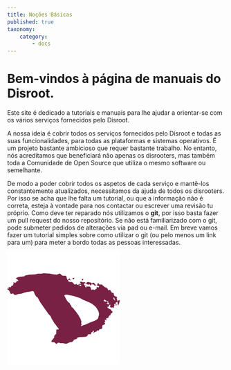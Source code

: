 ```yaml
---
title: Noções Básicas
published: true
taxonomy:
    category:
        - docs
---
```


# Bem-vindos à página de manuais do **Disroot**.

Este site é dedicado a tutoriais e manuais para lhe ajudar a orientar-se com os vários serviços fornecidos pelo Disroot.

A nossa ideia é cobrir todos os serviços fornecidos pelo Disroot e todas as suas funcionalidades, para todas as plataformas e sistemas operativos. É um projeto bastante ambicioso que requer bastante trabalho. No entanto, nós acreditamos que beneficiará não apenas os disrooters, mas também toda a Comunidade de Open Source que utiliza o mesmo software ou semelhante.

De modo a poder cobrir todos os aspetos de cada serviço e mantê-los constantemente atualizados, necessitamos da ajuda de todos os disrooters. Por isso se acha que lhe falta um tutorial, ou que a informação não é correta, esteja à vontade para nos contactar ou escrever uma revisão tu próprio. Como deve ter reparado nós utilizamos o **git**, por isso basta fazer um pull request do nosso repositório.
Se não está familiarizado com o git, pode submeter pedidos de alterações via pad ou e-mail. Em breve vamos fazer um tutorial simples sobre como utilizar o git (ou pelo menos um link para um) para meter a bordo todas as pessoas interessadas.

![](en/disroot_logo.png)
